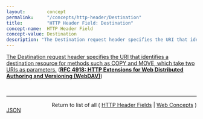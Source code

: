 ```yaml
---
layout:        concept
permalink:     "/concepts/http-header/Destination"
title:         "HTTP Header Field: Destination"
concept-name:  HTTP Header Field
concept-value: Destination
description: "The Destination request header specifies the URI that identifies a destination resource for methods such as COPY and MOVE, which take two URIs as parameters."
---
```


[The Destination request header specifies the URI that identifies a destination resource for methods such as COPY and MOVE, which take two URIs as parameters.](https://datatracker.ietf.org/doc/html/rfc4918#section-10.3 "Read documentation for HTTP Header Field &#34;Destination&#34;") (**[RFC 4918: HTTP Extensions for Web Distributed Authoring and Versioning (WebDAV)](/specs/IETF/RFC/4918 "Web Distributed Authoring and Versioning (WebDAV) consists of a set of methods, headers, and content-types ancillary to HTTP/1.1 for the management of resource properties, creation and management of resource collections, URL namespace manipulation, and resource locking (collision avoidance).")**)

<br/>
<hr/>

<p style="float : left"><a href="./Destination.json" title="JSON representing this particular Web Concept value">JSON</a></p>
<p style="text-align: right">Return to list of all ( <a href="../http-header/">HTTP Header Fields</a> | <a href="../">Web Concepts</a> )</p>
